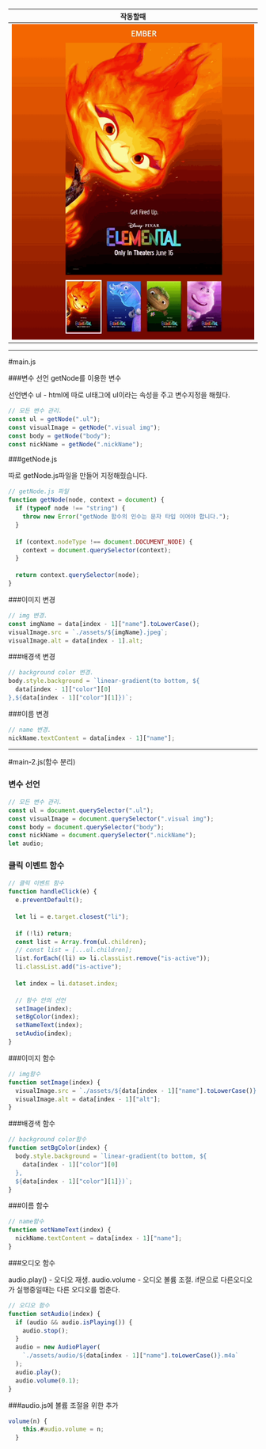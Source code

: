 | 작동할때                                              |
| ----------------------------------------------------- |
| ![작동방식](/mission-02/client/assets/Mission-02.gif) |

---

#main.js

###변수 선언 getNode를 이용한 변수

선언변수 ul - html에 따로 ul태그에 ul이라는 속성을 주고 변수지정을 해줬다.

```js
// 모든 변수 관리.
const ul = getNode(".ul");
const visualImage = getNode(".visual img");
const body = getNode("body");
const nickName = getNode(".nickName");
```

###getNode.js

따로 getNode.js파일을 만들어 지정해줬습니다.

```js
// getNode.js 파일
function getNode(node, context = document) {
  if (typeof node !== "string") {
    throw new Error("getNode 함수의 인수는 문자 타입 이어야 합니다.");
  }

  if (context.nodeType !== document.DOCUMENT_NODE) {
    context = document.querySelector(context);
  }

  return context.querySelector(node);
}
```

###이미지 변경

```js
// img 변경.
const imgName = data[index - 1]["name"].toLowerCase();
visualImage.src = `./assets/${imgName}.jpeg`;
visualImage.alt = data[index - 1].alt;
```

###배경색 변경

```js
// background color 변경.
body.style.background = `linear-gradient(to bottom, ${
  data[index - 1]["color"][0]
},${data[index - 1]["color"][1]})`;
```

###이름 변경

```js
// name 변경.
nickName.textContent = data[index - 1]["name"];
```

---

#main-2.js(함수 분리)

### 변수 선언

```js
// 모든 변수 관리.
const ul = document.querySelector(".ul");
const visualImage = document.querySelector(".visual img");
const body = document.querySelector("body");
const nickName = document.querySelector(".nickName");
let audio;
```

### 클릭 이벤트 함수

```js
// 클릭 이벤트 함수
function handleClick(e) {
  e.preventDefault();

  let li = e.target.closest("li");

  if (!li) return;
  const list = Array.from(ul.children);
  // const list = [...ul.children];
  list.forEach((li) => li.classList.remove("is-active"));
  li.classList.add("is-active");

  let index = li.dataset.index;

  // 함수 안의 선언
  setImage(index);
  setBgColor(index);
  setNameText(index);
  setAudio(index);
}
```

###이미지 함수

```js
// img함수
function setImage(index) {
  visualImage.src = `./assets/${data[index - 1]["name"].toLowerCase()}.jpeg`;
  visualImage.alt = data[index - 1]["alt"];
}
```

###배경색 함수

```js
// background color함수
function setBgColor(index) {
  body.style.background = `linear-gradient(to bottom, ${
    data[index - 1]["color"][0]
  },
  ${data[index - 1]["color"][1]})`;
}
```

###이름 함수

```js
// name함수
function setNameText(index) {
  nickName.textContent = data[index - 1]["name"];
}
```

###오디오 함수

audio.play() - 오디오 재생. audio.volume - 오디오 볼륨 조절. if문으로 다른오디오가 실행중일때는 다른 오디오를 멈춘다.

```js
// 오디오 함수
function setAudio(index) {
  if (audio && audio.isPlaying()) {
    audio.stop();
  }
  audio = new AudioPlayer(
    `./assets/audio/${data[index - 1]["name"].toLowerCase()}.m4a`
  );
  audio.play();
  audio.volume(0.1);
}
```

###audio.js에 볼륨 조절을 위한 추가

```js
volume(n) {
    this.#audio.volume = n;
  }
```
